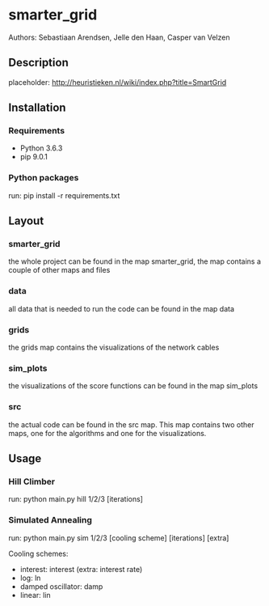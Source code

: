 # smarter_grid

Authors: Sebastiaan Arendsen, Jelle den Haan, Casper van Velzen

## Description
placeholder: http://heuristieken.nl/wiki/index.php?title=SmartGrid

## Installation

### Requirements
* Python 3.6.3
* pip 9.0.1

### Python packages
run: pip install -r requirements.txt

## Layout

### smarter_grid
the whole project can be found in the map smarter_grid, the map contains a couple of other maps and files

### data
all data that is needed to run the code can be found in the map data

### grids
the grids map contains the visualizations of the network cables 

### sim_plots
the visualizations of the score functions can be found in the map sim_plots

### src
the actual code can be found in the src map. This map contains two other maps, one for the algorithms and one 
for the visualizations. 

## Usage

### Hill Climber
run: python main.py hill 1/2/3 [iterations]

### Simulated Annealing
run: python main.py sim 1/2/3 [cooling scheme] [iterations] [extra]

Cooling schemes:
* interest: interest (extra: interest rate)
* log: ln
* damped oscillator: damp
* linear: lin
